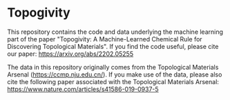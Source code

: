 # Topogivity

This repository contains the code and data underlying the machine learning part of the paper "Topogivity: A Machine-Learned Chemical Rule for Discovering Topological Materials".  If you find the code useful, please cite our paper: https://arxiv.org/abs/2202.05255

The data in this repository originally comes from the Topological Materials Arsenal (https://ccmp.nju.edu.cn/).  If you make use of the data, please also cite the following paper associated with the Topological Materials Arsenal: https://www.nature.com/articles/s41586-019-0937-5
